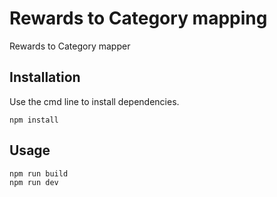 # Rewards to Category mapping

Rewards to Category mapper

## Installation

Use the cmd line to install dependencies. 

```
npm install
```

## Usage

```
npm run build
npm run dev
```
